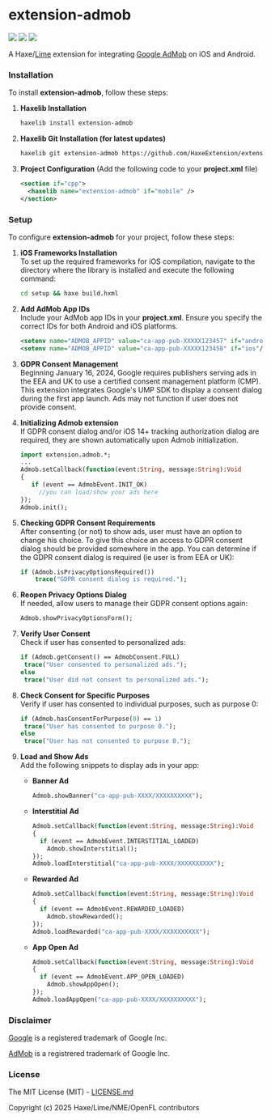# extension-admob

![](https://img.shields.io/github/repo-size/HaxeExtension/extension-admob) ![](https://badgen.net/github/open-issues/HaxeExtension/extension-admob) ![](https://badgen.net/badge/license/MIT/green)

A Haxe/[Lime](https://lime.openfl.org) extension for integrating [Google AdMob](https://extension.admob.google.com/home) on iOS and Android.

### Installation

To install **extension-admob**, follow these steps:

1. **Haxelib Installation**
   ```bash
   haxelib install extension-admob
   ```

2. **Haxelib Git Installation (for latest updates)**
   ```bash
   haxelib git extension-admob https://github.com/HaxeExtension/extension-admob.git
   ```

3. **Project Configuration** (Add the following code to your **project.xml** file)
   ```xml
   <section if="cpp">
     <haxelib name="extension-admob" if="mobile" />
   </section>
   ```

### Setup

To configure **extension-admob** for your project, follow these steps:

1. **iOS Frameworks Installation**  
   To set up the required frameworks for iOS compilation, navigate to the directory where the library is installed and execute the following command:
   ```bash
   cd setup && haxe build.hxml
   ```

2. **Add AdMob App IDs**  
   Include your AdMob app IDs in your **project.xml**. Ensure you specify the correct IDs for both Android and iOS platforms.
   ```xml
   <setenv name="ADMOB_APPID" value="ca-app-pub-XXXXX123457" if="android"/>
   <setenv name="ADMOB_APPID" value="ca-app-pub-XXXXX123458" if="ios"/>
   ```

3. **GDPR Consent Management**  
   Beginning January 16, 2024, Google requires publishers serving ads in the EEA and UK to use a certified consent management platform (CMP). This extension integrates Google's UMP SDK to display a consent dialog during the first app launch. Ads may not function if user does not provide consent.
   
3. **Initializing Admob extension**  
   If GDPR consent dialog and/or iOS 14+ tracking authorization dialog are required, they are shown automatically upon Admob initialization.
   ```haxe
   import extension.admob.*;
   ...
   Admob.setCallback(function(event:String, message:String):Void
   {
      if (event == AdmobEvent.INIT_OK)
        //you can load/show your ads here
   });
   Admob.init();
   ```

4. **Checking GDPR Consent Requirements**  
   After consenting (or not) to show ads, user must have an option to change his choice.
   To give this choice an access to GDPR consent dialog should be provided somewhere in the app.
   You can determine if the GDPR consent dialog is required (ie user is from EEA or UK):
   ```haxe
   if (Admob.isPrivacyOptionsRequired())
       trace("GDPR consent dialog is required.");
   ```
   
5. **Reopen Privacy Options Dialog**  
   If needed, allow users to manage their GDPR consent options again:
   ```haxe
   Admob.showPrivacyOptionsForm();
   ```

6. **Verify User Consent**  
   Check if user has consented to personalized ads:
   ```haxe
   if (Admob.getConsent() == AdmobConsent.FULL)
    trace("User consented to personalized ads.");
   else
    trace("User did not consent to personalized ads.");
   ```

7. **Check Consent for Specific Purposes**  
   Verify if user has consented to individual purposes, such as purpose 0:
   ```haxe
   if (Admob.hasConsentForPurpose(0) == 1)
    trace("User has consented to purpose 0.");
   else
    trace("User has not consented to purpose 0.");
   ```

9. **Load and Show Ads**  
   Add the following snippets to display ads in your app:

   - **Banner Ad**
     ```haxe
     Admob.showBanner("ca-app-pub-XXXX/XXXXXXXXXX");
     ```

   - **Interstitial Ad**
     ```haxe
     Admob.setCallback(function(event:String, message:String):Void
     {
       if (event == AdmobEvent.INTERSTITIAL_LOADED)
         Admob.showInterstitial();
     });
     Admob.loadInterstitial("ca-app-pub-XXXX/XXXXXXXXXX");
     ```

   - **Rewarded Ad**
     ```haxe
     Admob.setCallback(function(event:String, message:String):Void
     {
       if (event == AdmobEvent.REWARDED_LOADED)
         Admob.showRewarded();
     });
     Admob.loadRewarded("ca-app-pub-XXXX/XXXXXXXXXX");
     ```

   - **App Open Ad**
     ```haxe
     Admob.setCallback(function(event:String, message:String):Void
     {
       if (event == AdmobEvent.APP_OPEN_LOADED)
         Admob.showAppOpen();
     });
     Admob.loadAppOpen("ca-app-pub-XXXX/XXXXXXXXXX");
     ```

### Disclaimer

[Google](http://unibrander.com/united-states/140279US/google.html) is a registered trademark of Google Inc.

[AdMob](http://unibrander.com/united-states/479956US/extension.admob.html) is a registrered trademark of Google Inc.

### License

The MIT License (MIT) - [LICENSE.md](LICENSE.md)

Copyright (c) 2025 Haxe/Lime/NME/OpenFL contributors
